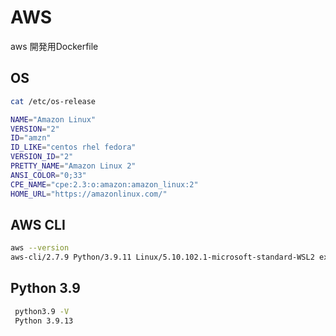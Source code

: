 # AWS 

aws 開発用Dockerfile

## OS

```bash
cat /etc/os-release 

NAME="Amazon Linux"
VERSION="2"
ID="amzn"
ID_LIKE="centos rhel fedora"
VERSION_ID="2"
PRETTY_NAME="Amazon Linux 2"
ANSI_COLOR="0;33"
CPE_NAME="cpe:2.3:o:amazon:amazon_linux:2"
HOME_URL="https://amazonlinux.com/"
```

## AWS CLI

```bash
aws --version
aws-cli/2.7.9 Python/3.9.11 Linux/5.10.102.1-microsoft-standard-WSL2 exe/x86_64.amzn.2 prompt/off
```

## Python 3.9

```bash
 python3.9 -V
 Python 3.9.13
```

